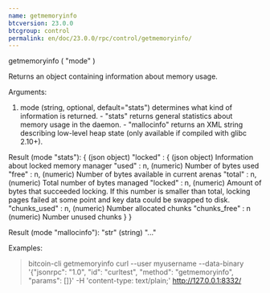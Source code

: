 ```yaml
---
name: getmemoryinfo
btcversion: 23.0.0
btcgroup: control
permalink: en/doc/23.0.0/rpc/control/getmemoryinfo/
---
```


getmemoryinfo ( "mode" )

Returns an object containing information about memory usage.

Arguments:
1. mode    (string, optional, default="stats") determines what kind of information is returned.
           - "stats" returns general statistics about memory usage in the daemon.
           - "mallocinfo" returns an XML string describing low-level heap state (only available if compiled with glibc 2.10+).

Result (mode "stats"):
{                         (json object)
  "locked" : {            (json object) Information about locked memory manager
    "used" : n,           (numeric) Number of bytes used
    "free" : n,           (numeric) Number of bytes available in current arenas
    "total" : n,          (numeric) Total number of bytes managed
    "locked" : n,         (numeric) Amount of bytes that succeeded locking. If this number is smaller than total, locking pages failed at some point and key data could be swapped to disk.
    "chunks_used" : n,    (numeric) Number allocated chunks
    "chunks_free" : n     (numeric) Number unused chunks
  }
}

Result (mode "mallocinfo"):
"str"    (string) "<malloc version="1">..."

Examples:
> bitcoin-cli getmemoryinfo 
> curl --user myusername --data-binary '{"jsonrpc": "1.0", "id": "curltest", "method": "getmemoryinfo", "params": []}' -H 'content-type: text/plain;' http://127.0.0.1:8332/


